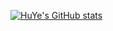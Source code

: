 [![HuYe's GitHub stats](https://github-readme-stats.vercel.app/api?username=TommyMerlin)](https://github.com/TommyMerlin)
